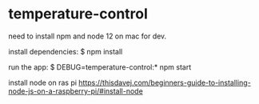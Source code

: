 # temperature-control

need to install npm and node 12 on mac for dev.

install dependencies:
    $ npm install

run the app:
    $ DEBUG=temperature-control:* npm start

install node on ras pi
https://thisdavej.com/beginners-guide-to-installing-node-js-on-a-raspberry-pi/#install-node